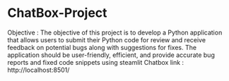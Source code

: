 # ChatBox-Project
Objective : The objective of this project is to develop a Python application that allows users to submit their Python code for review and receive feedback on potential bugs along with suggestions for fixes. The application should be user-friendly, efficient, and provide accurate bug reports and fixed code snippets using steamlit 
Chatbox link : http://localhost:8501/

